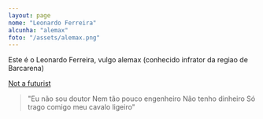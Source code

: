 ```yaml
---
layout: page
nome: "Leonardo Ferreira"
alcunha: "alemax"
foto: "/assets/alemax.png"
---
```


Este é o Leonardo Ferreira, vulgo alemax (conhecido infrator da regiao de Barcarena)

[Not a futurist](https://leualemax.github.io/article/2019/02/22/Gutenberg.html)

> "Eu não sou doutor
Nem tão pouco engenheiro
Não tenho dinheiro
Só trago comigo meu cavalo ligeiro"



